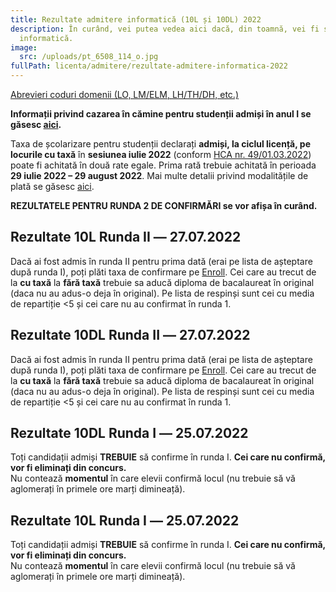 ```yaml
---
title: Rezultate admitere informatică (10L și 10DL) 2022
description: În curând, vei putea vedea aici dacă, din toamnă, vei fi student la
  informatică.
image:
  src: /uploads/pt_6508_114_o.jpg
fullPath: licenta/admitere/rezultate-admitere-informatica-2022
---
```

[Abrevieri coduri domenii (LO, LM/ELM, LH/TH/DH, etc.)](https://admitere.ac.upt.ro/uploads/coduri-domenii.pdf)

**Informații privind cazarea în cămine pentru studenții admiși în anul I se găsesc [aici](https://admitere.ac.upt.ro/uploads/info-utile-2022-cazare.pdf).**

Taxa de școlarizare pentru studenții declarați **admiși, la ciclul licență, pe locurile cu taxă** în **sesiunea iulie 2022** (conform [HCA nr. 49/01.03.2022](http://www.upt.ro/img/files/hca/2022/HCA_49_01.03.2022_privind_taxele_de_studii_pentru_anul_universitar_2022-2023.pdf)) poate fi achitată în două rate egale. Prima rată trebuie achitată în perioada **29 iulie 2022 – 29 august 2022**.
Mai multe detalii privind modalitățile de plată se găsesc [aici](https://ac.upt.ro/wp-content/uploads/2022/07/Informare-17645-din-2022-7-13.pdf).

**REZULTATELE PENTRU RUNDA 2 DE CONFIRMĂRI se vor afișa în curând.**

<Block color="green">

## Rezultate 10L Runda II ― 27.07.2022

Dacă ai fost admis în runda II pentru prima dată (erai pe lista de așteptare după runda I), poți plăti taxa de confirmare pe [Enroll](https://admitere.upt.ro/). Cei care au trecut de la **cu taxă** la **fără taxă** trebuie sa aducă diploma de bacalaureat în original (daca nu au adus-o deja în original). Pe lista de respinși sunt cei cu media de repartiție <5 și cei care nu au confirmat în runda 1.

<Attachment label="Rezultate Candidați Tip Bacalaureat + Lista de așteptare (poți fi admis în rundele următoare)" file=""></Attachment>

<Attachment label="Rezultate Candidați Olimpici" file=""></Attachment>

<Attachment label="Rezultate Candidați Sportivi" file=""></Attachment>

<Attachment label="Rezultate Candidați Mediu Rural" file=""></Attachment>

<Attachment label="Rezultate Candidați Centre de Plasament " file=""></Attachment>

<Attachment label="Rezultate candidați locuri SRI" file=""></Attachment>

## Rezultate 10DL Runda II ― 27.07.2022

Dacă ai fost admis în runda II pentru prima dată (erai pe lista de așteptare după runda I), poți plăti taxa de confirmare pe [Enroll](https://admitere.upt.ro/). Cei care au trecut de la **cu taxă** la **fără taxă** trebuie sa aducă diploma de bacalaureat în original (daca nu au adus-o deja în original). Pe lista de respinși sunt cei cu media de repartiție <5 și cei care nu au confirmat în runda 1.

<Attachment label="Candidați Admiși + Lista de așteptare (poți fi admis în rundele următoare)  - învățământ la distanță" file=""></Attachment>

<Attachment label="Rezultate pe specializări Candidați Admiși - învățământ la distanță" file=""></Attachment>

<Attachment label="Lista de așteptare (poți fi admis în rundele următoare) - Învățământ la distanță" file=""></Attachment>

</Block>

<Block color="yellow">

## Rezultate 10DL Runda I ― 25.07.2022

Toți candidații admiși **TREBUIE** să confirme în runda I. **Cei care nu confirmă, vor fi eliminați din concurs.** \
Nu contează **momentul** în care elevii confirmă locul (nu trebuie să vă aglomerați în primele ore marți dimineață). 

<Attachment label="Candidați Admiși + Lista de așteptare (poți fi admis în rundele următoare)  - învățământ la distanță" file="/uploads/10dl-rezultate_asteptare.pdf"></Attachment>

<Attachment label="Rezultate pe specializări Candidați Admiși - învățământ la distanță" file="/uploads/10dl-admisi.pdf"></Attachment>

<Attachment label="Lista de așteptare (poți fi admis în rundele următoare) - Învățământ la distanță" file="/uploads/10dl-aspteptare.pdf"></Attachment>

## Rezultate 10L Runda I ― 25.07.2022

Toți candidații admiși **TREBUIE** să confirme în runda I. **Cei care nu confirmă, vor fi eliminați din concurs.** \
Nu contează **momentul** în care elevii confirmă locul (nu trebuie să vă aglomerați în primele ore marți dimineață). 

<Attachment label="Rezultate Candidați Tip Bacalaureat + Lista de așteptare (poți fi admis în rundele următoare)" file="/uploads/10l-rezultate-asteptare.pdf"></Attachment>

<Attachment label="Rezultate Candidați Olimpici" file="/uploads/10l-admisi-o.pdf"></Attachment>

<Attachment label="Rezultate Candidați Sportivi" file="/uploads/10l-admisi-t.pdf"></Attachment>

<Attachment label="Rezultate Candidați Mediu Rural" file="/uploads/10l-admisi-u.pdf"></Attachment>

<Attachment label="Rezultate Candidați Centre de Plasament " file="/uploads/10l-admisi-p.pdf"></Attachment>

<Attachment label="Rezultate candidați locuri SRI" file="/uploads/10l-admisi-i.pdf"></Attachment>

</Block>